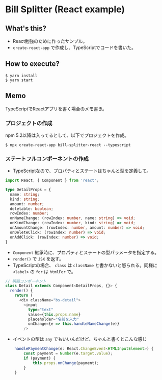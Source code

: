 # Bill Splitter (React example)

## What's this?
* React勉強のために作ったサンプル。
* `create-react-app` で作成し、TypeScriptでコードを書いた。

## How to execute?
```
$ yarn install
$ yarn start
```

## Memo
TypeScriptでReactアプリを書く場合のメモ書き。

### プロジェクトの作成
npm 5.2以降は入ってるとして、以下でプロジェクトを作成。
```
$ npx create-react-app bill-splitter-react --typescript
```

### ステートフルコンポーネントの作成
* TypeScriptなので、プロパティとステートはちゃんと型を定義して。

```typescript
import React, { Component } from 'react';

type DetailProps = {
  name: string;
  kind: string;
  amount: number;
  deletable: boolean;
  rowIndex: number;
  onNameChange: (rowIndex: number, name: string) => void;
  onKindChange: (rowIndex: number, kind: string) => void;
  onAmountChange: (rowIndex: number, amount: number) => void;
  onDeleteClick: (rowIndex: number) => void;
  onAddClick: (rowIndex: number) => void;
}
```

* `Component` 継承時に、プロパティとステートの型パラメータを指定する。
* `render()` で `JSX` を返す。
* TypeScriptの場合、 `class` は `className` と書かないと怒られる。同様に `<label>` の `for` は `htmlFor` で。

```typescript
// 明細コンポーネント
class Detail extends Component<DetailProps, {}> {
  render() {
    return (
      <div className="bs-detail">
        <input
          type="text"
          value={this.props.name}
          placeholder="名前を入力"
          onChange={e => this.handleNameChange(e)}
        />
```

* イベントの型は `any` でもいいんだけど、ちゃんと書くとこんな感じ

```typescript
    handlePaymentChange(e: React.ChangeEvent<HTMLInputElement>) {
        const payment = Number(e.target.value);
        if (payment) {
            this.props.onChange(payment);
        }
    }
```


